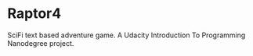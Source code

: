 # Raptor4
SciFi text based adventure game. A Udacity Introduction To Programming Nanodegree project.
